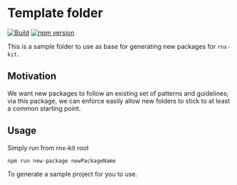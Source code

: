 <!-- We recommend an empty change log entry for a new package: `npm run change --empty` -->

# Template folder

[![Build](https://github.com/microsoft/rnx-kit/actions/workflows/build.yml/badge.svg)](https://github.com/microsoft/rnx-kit/actions/workflows/build.yml)
[![npm version](https://img.shields.io/npm/v/@rnx-kit/template)](https://www.npmjs.com/package/@rnx-kit/template)

<!-- experimental-warning start -->
<!-- experimental-warning end -->

This is a sample folder to use as base for generating new packages for
`rnx-kit`.

## Motivation

We want new packages to follow an existing set of patterns and guidelines; via
this package, we can enforce easily allow new folders to stick to at least a
common starting point.

## Usage

Simply run from rnx-kit root

```sh
npm run new-package newPackageName
```

To generate a sample project for you to use.

<!--
### What does every file do?

- `src` folder - the main folder in which you want to add files for your package
  - `index.ts` we mostly work with typescript, so we'd expect you to use the pattern of index.ts and export default methods
  - `types.ts` you should add the types for your code in dedicated files (when it starts to get massive)
- `test` folder - contains the tests that will be ran during `npm test`
  - `index.test.ts` you usually want one test file per each file in the src folder
- `CHANGELOG.md` this will be generated by Changesets
- `just.config.js` sets up commands (or tasks as they are called) such as build, format, lint, and test. We use it to have a uniform way of building etc. across all packages.
- `package.json` classic package file describer - your main point of control. Remember to leverage the existing infra and practices!
- `README.md` what will tell your users everything they need to know. Please make sure to cover at least a few basics: how to use, which problems it solve, any specific props or patterns to follow. Your tests should help explain in details how the code actually works
- `tsconfig.json` standard TS configuration for your package - it should be fairly simple, as it leverages the monorepo shared configs.
-->
